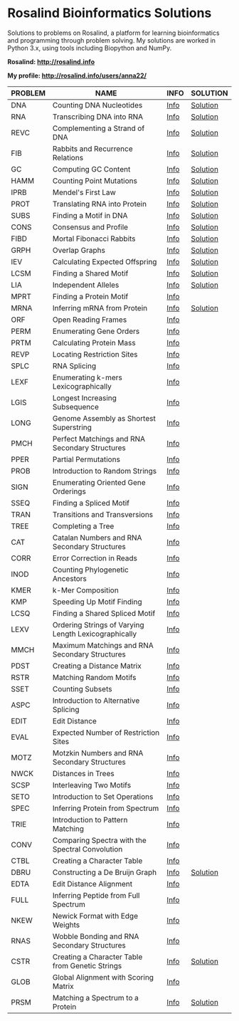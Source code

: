 # Rosalind Bioinformatics Solutions

Solutions to problems on Rosalind, a platform for learning bioinformatics and programming through problem solving. My solutions are worked in Python 3.x, using tools including Biopython and NumPy. 

**Rosalind: http://rosalind.info**

**My profile: http://rosalind.info/users/anna22/**

| PROBLEM | NAME                  | INFO     | SOLUTION |
| --------|-----------------------|----------|----------|
| DNA     | Counting DNA Nucleotides|[Info](http://rosalind.info/problems/dna/)|[Solution](https://github.com/agolikova/Rosalind-Bioinformatics-Solutions/blob/main/Code/DNA_Counting%20Nucleotides.py)|
| RNA     | Transcribing DNA into RNA|[Info](http://rosalind.info/problems/rna/)|[Solution](https://github.com/agolikova/Rosalind-Bioinformatics-Solutions/blob/main/Code/RNA_Transcribing%20DNA%20into%20RNA.py)|
| REVC    | Complementing a Strand of DNA|[Info](http://rosalind.info/problems/revc/)|[Solution](https://github.com/agolikova/Rosalind-Bioinformatics-Solutions/blob/main/Code/REVC_Complementing%20a%20Strand%20of%20DNA.py)|
| FIB     | Rabbits and Recurrence Relations|[Info](http://rosalind.info/problems/fib/)|[Solution](https://github.com/agolikova/Rosalind-Bioinformatics-Solutions/blob/main/Code/FIB_Rabbits%20and%20Recurrence%20Relations.py)|
| GC      | Computing GC Content|[Info](http://rosalind.info/problems/gc/)|[Solution](https://github.com/agolikova/Rosalind-Bioinformatics-Solutions/blob/main/Code/GC_Computing%20GC%20Content.py)|
| HAMM    | Counting Point Mutations|[Info](http://rosalind.info/problems/hamm/)|[Solution](https://github.com/agolikova/Rosalind-Bioinformatics-Solutions/blob/main/Code/HAMM_Counting%20point%20mutations.py)|
| IPRB    | Mendel's First Law|[Info](http://rosalind.info/problems/iprb/)|[Solution](https://github.com/agolikova/Rosalind-Bioinformatics-Solutions/blob/main/Code/IPRB_Mendel's%20first%20law.py)|
| PROT    | Translating RNA into Protein|[Info](http://rosalind.info/problems/prot/)|[Solution](https://github.com/agolikova/Rosalind-Bioinformatics-Solutions/blob/main/Code/PROT_Translating%20RNA%20into%20Protein.py)|
| SUBS    | Finding a Motif in DNA|[Info](http://rosalind.info/problems/subs/)|[Solution](https://github.com/agolikova/Rosalind-Bioinformatics-Solutions/blob/main/Code/SUBS_Finding%20a%20Motif%20in%20DNA.py)|
| CONS    | Consensus and Profile|[Info](http://rosalind.info/problems/cons/)|[Solution](https://github.com/agolikova/Rosalind-Bioinformatics-Solutions/blob/main/Code/CONS_Consensus%20and%20profile.py)|
| FIBD    | Mortal Fibonacci Rabbits|[Info](http://rosalind.info/problems/fibd/)|[Solution](https://github.com/agolikova/Rosalind-Bioinformatics-Solutions/blob/main/Code/FIBD_Mortal%20Fibonacci%20Rabbits.py)|
| GRPH    | Overlap Graphs|[Info](http://rosalind.info/problems/grph/)|[Solution](https://github.com/agolikova/Rosalind-Bioinformatics-Solutions/blob/main/Code/GRPH_Overlap%20graphs.py)|
| IEV     | Calculating Expected Offspring|[Info](http://rosalind.info/problems/iev/)|[Solution](https://github.com/agolikova/Rosalind-Bioinformatics-Solutions/blob/main/Code/IEV_Calculating%20expected%20offspring.py)|
| LCSM    | Finding a Shared Motif|[Info](http://rosalind.info/problems/lcsm/)|[Solution](https://github.com/agolikova/Rosalind-Bioinformatics-Solutions/blob/main/Code/LCSM_Finding%20a%20shared%20motif.py)|
| LIA     | Independent Alleles|[Info](http://rosalind.info/problems/lia/)|[Solution](https://github.com/agolikova/Rosalind-Bioinformatics-Solutions/blob/main/Code/LIA_Independent%20alleles.py)|
| MPRT    | Finding a Protein Motif|[Info](http://rosalind.info/problems/mprt/)|
| MRNA    | Inferring mRNA from Protein|[Info](http://rosalind.info/problems/mrna/)|[Solution](https://github.com/agolikova/Rosalind-Bioinformatics-Solutions/blob/main/Code/MRNA_Inferring%20mRNA%20from%20Protein.py)|
| ORF     | Open Reading Frames|[Info](http://rosalind.info/problems/orf/)|
| PERM    | Enumerating Gene Orders|[Info](http://rosalind.info/problems/perm/)|
| PRTM    | Calculating Protein Mass|[Info](http://rosalind.info/problems/prtm/)|
| REVP    | Locating Restriction Sites|[Info](http://rosalind.info/problems/revp/)|
| SPLC    | RNA Splicing|[Info](http://rosalind.info/problems/splc/)|
| LEXF    | Enumerating k-mers Lexicographically|[Info](http://rosalind.info/problems/lexf/)|
| LGIS    | Longest Increasing Subsequence|[Info](http://rosalind.info/problems/lgis/)|
| LONG    | Genome Assembly as Shortest Superstring|[Info](http://rosalind.info/problems/long/)|
| PMCH    | Perfect Matchings and RNA Secondary Structures|[Info](http://rosalind.info/problems/pmch/)|
| PPER    | Partial Permutations|[Info](http://rosalind.info/problems/pper/)|
| PROB    | Introduction to Random Strings|[Info](http://rosalind.info/problems/prob/)|
| SIGN    | Enumerating Oriented Gene Orderings|[Info](http://rosalind.info/problems/sign/)|
| SSEQ    | Finding a Spliced Motif|[Info](http://rosalind.info/problems/sseq/)|
| TRAN    | Transitions and Transversions|[Info](http://rosalind.info/problems/tran/)|
| TREE    | Completing a Tree|[Info](http://rosalind.info/problems/tree/)|
| CAT     | Catalan Numbers and RNA Secondary Structures|[Info](http://rosalind.info/problems/cat/)|
| CORR    | Error Correction in Reads|[Info](http://rosalind.info/problems/corr/)|
| INOD    | Counting Phylogenetic Ancestors|[Info](http://rosalind.info/problems/inod/)|
| KMER    | k-Mer Composition|[Info](http://rosalind.info/problems/kmer/)|
| KMP     | Speeding Up Motif Finding|[Info](http://rosalind.info/problems/kmp/)|
| LCSQ    | Finding a Shared Spliced Motif|[Info](http://rosalind.info/problems/lcsq/)|
| LEXV    | Ordering Strings of Varying Length Lexicographically|[Info](http://rosalind.info/problems/lexv/)|
| MMCH    | Maximum Matchings and RNA Secondary Structures|[Info](http://rosalind.info/problems/mmch/)|
| PDST    | Creating a Distance Matrix|[Info](http://rosalind.info/problems/pdst/)|
| RSTR    | Matching Random Motifs|[Info](http://rosalind.info/problems/rstr/)|
| SSET    | Counting Subsets|[Info](http://rosalind.info/problems/sset/)|
| ASPC    | Introduction to Alternative Splicing|[Info](http://rosalind.info/problems/aspc/)|
| EDIT    | Edit Distance|[Info](http://rosalind.info/problems/edit/)|
| EVAL    | Expected Number of Restriction Sites|[Info](http://rosalind.info/problems/eval/)|
| MOTZ    | Motzkin Numbers and RNA Secondary Structures|[Info](http://rosalind.info/problems/motz/)|
| NWCK    | Distances in Trees|[Info](http://rosalind.info/problems/nwck/)|
| SCSP    | Interleaving Two Motifs|[Info](http://rosalind.info/problems/scsp/)|
| SETO    | Introduction to Set Operations|[Info](http://rosalind.info/problems/seto/)|
| SPEC    | Inferring Protein from Spectrum|[Info](http://rosalind.info/problems/spec/)|
| TRIE    | Introduction to Pattern Matching|[Info](http://rosalind.info/problems/trie/)|
| CONV    | Comparing Spectra with the Spectral Convolution|[Info](http://rosalind.info/problems/conv/)|
| CTBL    | Creating a Character Table|[Info](http://rosalind.info/problems/ctbl/)|
| DBRU    | Constructing a De Bruijn Graph|[Info](http://rosalind.info/problems/dbru/)|[Solution](https://github.com/agolikova/Rosalind-Bioinformatics-Solutions/blob/main/Code/DBRU_Constructing%20a%20De%20Bruijn%20Graph.py)|
| EDTA    | Edit Distance Alignment|[Info](http://rosalind.info/problems/edta/)|
| FULL    | Inferring Peptide from Full Spectrum|[Info](http://rosalind.info/problems/full/)|
| NKEW    | Newick Format with Edge Weights|[Info](http://rosalind.info/problems/nkew/)|
| RNAS    | Wobble Bonding and RNA Secondary Structures|[Info](http://rosalind.info/problems/rnas/)|
| CSTR    | Creating a Character Table from Genetic Strings|[Info](http://rosalind.info/problems/cstr/)|[Solution](https://github.com/agolikova/Rosalind-Bioinformatics-Solutions/blob/main/Code/CSTR_Creating%20a%20Character%20Table%20from%20Genetic%20Strings.py)|
| GLOB    | Global Alignment with Scoring Matrix|[Info](http://rosalind.info/problems/glob/)|
| PRSM    | Matching a Spectrum to a Protein|[Info](http://rosalind.info/problems/prsm/)|[Solution](https://github.com/agolikova/Rosalind-Bioinformatics-Solutions/blob/main/Code/PRSM_Matching%20a%20Spectrum%20to%20a%20Protein.py)|
